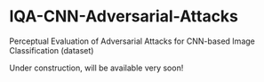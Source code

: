 # IQA-CNN-Adversarial-Attacks
Perceptual Evaluation of Adversarial Attacks for CNN-based Image Classification (dataset)

Under construction, will be available very soon!
